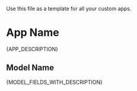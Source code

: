 Use this file as a template for all your custom apps.

# App Name
{APP_DESCRIPTION}

## Model Name
{MODEL_FIELDS_WITH_DESCRIPTION}

